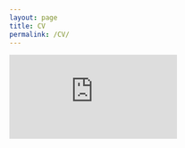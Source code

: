 ```yaml
---
layout: page
title: CV
permalink: /CV/
---
```

![](https://lulubots.github.io/files/Resume_LuluZhao.pdf)